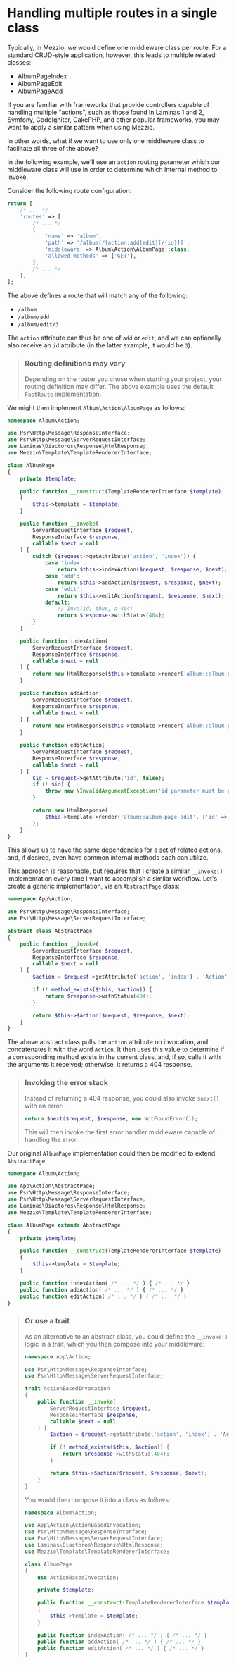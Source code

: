 # Handling multiple routes in a single class

Typically, in Mezzio, we would define one middleware class per route. For a
standard CRUD-style application, however, this leads to multiple related
classes:

- AlbumPageIndex
- AlbumPageEdit
- AlbumPageAdd

If you are familiar with frameworks that provide controllers capable of handling
multiple "actions", such as those found in Laminas 1 and 2, Symfony,
CodeIgniter, CakePHP, and other popular frameworks, you may want to apply a
similar pattern when using Mezzio.

In other words, what if we want to use only one middleware class to facilitate
all three of the above?

In the following example, we'll use an `action` routing parameter which our
middleware class will use in order to determine which internal method to invoke.

Consider the following route configuration:

```php
return [
    /* ... */
    'routes' => [
        /* ... */
        [
            'name' => 'album',
            'path' => '/album[/{action:add|edit}[/{id}]]',
            'middleware' => Album\Action\AlbumPage::class,
            'allowed_methods' => ['GET'],
        ],
        /* ... */
    ],
];
```

The above defines a route that will match any of the following:

- `/album`
- `/album/add`
- `/album/edit/3`

The `action` attribute can thus be one of `add` or `edit`, and we can optionally
also receive an `id` attribute (in the latter example, it would be `3`).

<!-- markdownlint-disable-next-line heading-increment -->
> ### Routing definitions may vary
>
> Depending on the router you chose when starting your project, your routing
> definition may differ. The above example uses the default `FastRoute`
> implementation.

We might then implement `Album\Action\AlbumPage` as follows:

```php
namespace Album\Action;

use Psr\Http\Message\ResponseInterface;
use Psr\Http\Message\ServerRequestInterface;
use Laminas\Diactoros\Response\HtmlResponse;
use Mezzio\Template\TemplateRendererInterface;

class AlbumPage
{
    private $template;

    public function __construct(TemplateRendererInterface $template)
    {
        $this->template = $template;
    }

    public function __invoke(
        ServerRequestInterface $request,
        ResponseInterface $response,
        callable $next = null
    ) {
        switch ($request->getAttribute('action', 'index')) {
            case 'index':
                return $this->indexAction($request, $response, $next);
            case 'add':
                return $this->addAction($request, $response, $next);
            case 'edit':
                return $this->editAction($request, $response, $next);
            default:
                // Invalid; thus, a 404!
                return $response->withStatus(404);
        }
    }

    public function indexAction(
        ServerRequestInterface $request,
        ResponseInterface $response,
        callable $next = null
    ) {
        return new HtmlResponse($this->template->render('album::album-page'));
    }

    public function addAction(
        ServerRequestInterface $request,
        ResponseInterface $response,
        callable $next = null
    ) {
        return new HtmlResponse($this->template->render('album::album-page-add'));
    }

    public function editAction(
        ServerRequestInterface $request,
        ResponseInterface $response,
        callable $next = null
    ) {
        $id = $request->getAttribute('id', false);
        if (! $id) {
            throw new \InvalidArgumentException('id parameter must be provided');
        }

        return new HtmlResponse(
            $this->template->render('album::album-page-edit', ['id' => $id])
        );
    }
}
```

This allows us to have the same dependencies for a set of related actions, and,
if desired, even have common internal methods each can utilize.

This approach is reasonable, but requires that I create a similar `__invoke()`
implementation every time I want to accomplish a similar workflow. Let's create
a generic implementation, via an `AbstractPage` class:

```php
namespace App\Action;

use Psr\Http\Message\ResponseInterface;
use Psr\Http\Message\ServerRequestInterface;

abstract class AbstractPage
{
    public function __invoke(
        ServerRequestInterface $request,
        ResponseInterface $response,
        callable $next = null
    ) {
        $action = $request->getAttribute('action', 'index') . 'Action';

        if (! method_exists($this, $action)) {
            return $response->withStatus(404);
        }

        return $this->$action($request, $response, $next);
    }
}
```

The above abstract class pulls the `action` attribute on invocation, and
concatenates it with the word `Action`. It then uses this value to determine if
a corresponding method exists in the current class, and, if so, calls it with
the arguments it received; otherwise, it returns a 404 response.

> ### Invoking the error stack
>
> Instead of returning a 404 response, you could also invoke `$next()` with an
> error:
>
> ```php
> return $next($request, $response, new NotFoundError());
> ```
>
> This will then invoke the first error handler middleware capable of handling
> the error.

Our original `AlbumPage` implementation could then be modified to extend
`AbstractPage`:

```php
namespace Album\Action;

use App\Action\AbstractPage;
use Psr\Http\Message\ResponseInterface;
use Psr\Http\Message\ServerRequestInterface;
use Laminas\Diactoros\Response\HtmlResponse;
use Mezzio\Template\TemplateRendererInterface;

class AlbumPage extends AbstractPage
{
    private $template;

    public function __construct(TemplateRendererInterface $template)
    {
        $this->template = $template;
    }

    public function indexAction( /* ... */ ) { /* ... */ }
    public function addAction( /* ... */ ) { /* ... */ }
    public function editAction( /* ... */ ) { /* ... */ }
}
```

> ### Or use a trait
>
> As an alternative to an abstract class, you could define the `__invoke()`
> logic in a trait, which you then compose into your middleware:
>
> ```php
> namespace App\Action;
>
> use Psr\Http\Message\ResponseInterface;
> use Psr\Http\Message\ServerRequestInterface;
>
> trait ActionBasedInvocation
> {
>     public function __invoke(
>         ServerRequestInterface $request,
>         ResponseInterface $response,
>         callable $next = null
>     ) {
>         $action = $request->getAttribute('action', 'index') . 'Action';
>
>         if (! method_exists($this, $action)) {
>             return $response->withStatus(404);
>         }
>
>         return $this->$action($request, $response, $next);
>     }
> }
> ```
>
> You would then compose it into a class as follows:
>
> ```php
> namespace Album\Action;
>
> use App\Action\ActionBasedInvocation;
> use Psr\Http\Message\ResponseInterface;
> use Psr\Http\Message\ServerRequestInterface;
> use Laminas\Diactoros\Response\HtmlResponse;
> use Mezzio\Template\TemplateRendererInterface;
>
> class AlbumPage
> {
>     use ActionBasedInvocation;
>
>     private $template;
>
>     public function __construct(TemplateRendererInterface $template)
>     {
>         $this->template = $template;
>     }
>
>     public function indexAction( /* ... */ ) { /* ... */ }
>     public function addAction( /* ... */ ) { /* ... */ }
>     public function editAction( /* ... */ ) { /* ... */ }
> }
> ```

